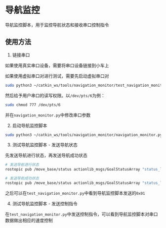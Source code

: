 # 导航监控

导航监控脚本，用于监控导航状态和接收串口控制指令

## 使用方法

1. 链接串口

如果使用真实串口设备，需要将串口设备链接到小车上

如果使用虚拟串口对进行测试，需要先启动虚拟串口对

```bash
sudo python3 ~/catkin_ws/tools/navigation_monitor/test_navigation_monitor.py
```

然后给予用户串口的读写权限。以`/dev/pts/6`为例：

```bash
sudo chmod 777 /dev/pts/6
```

并在`navigation_monitor.py`中修改串口参数

2. 启动导航监控脚本

```bash
sudo python3 ~/catkin_ws/tools/navigation_monitor/navigation_monitor.py
```

3. 测试导航监控脚本 - 发送导航状态

先发送导航进行状态，再发送导航成功状态

```bash
# 发送导航进行状态
rostopic pub /move_base/status actionlib_msgs/GoalStatusArray "status_list: [{status: 1}]"

# 发送导航成功状态
rostopic pub /move_base/status actionlib_msgs/GoalStatusArray "status_list: [{status: 3}]"
```

之后可以在`test_navigation_monitor.py`中看到导航监控脚本发送的`0x01`

4. 测试导航监控脚本 - 发送控制指令

在`test_navigation_monitor.py`中发送控制指令，可以看到导航监控脚本对串口数据做出相应的速度控制
